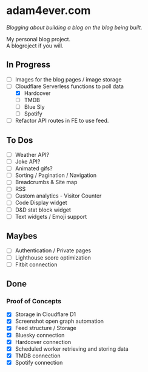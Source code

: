 # adam4ever.com

_Blogging about building a blog on the blog being built._

My personal blog project.  
A blogroject if you will.

## In Progress

- [ ] Images for the blog pages / image storage
- [ ] Cloudflare Serverless functions to poll data
  - [x] Hardcover
  - [ ] TMDB
  - [ ] Blue Sly
  - [ ] Spotify
- [ ] Refactor API routes in FE to use feed.

## To Dos

- [ ] Weather API?
- [ ] Joke API?
- [ ] Animated gifs?
- [ ] Sorting / Pagination / Navigation
- [ ] Breadcrumbs & Site map
- [ ] RSS
- [ ] Custom analytics - Visitor Counter
- [ ] Code Display widget
- [ ] D&D stat block widget
- [ ] Text widgets / Emoji support

## Maybes

- [ ] Authentication / Private pages
- [ ] Lighthouse score optimization
- [ ] Fitbit connection

## Done

### Proof of Concepts

- [x] Storage in Cloudflare D1
- [x] Screenshot open graph automation
- [x] Feed structure / Storage
- [x] Bluesky connection
- [x] Hardcover connection
- [x] Scheduled worker retrieving and storing data
- [x] TMDB connection
- [x] Spotify connection
